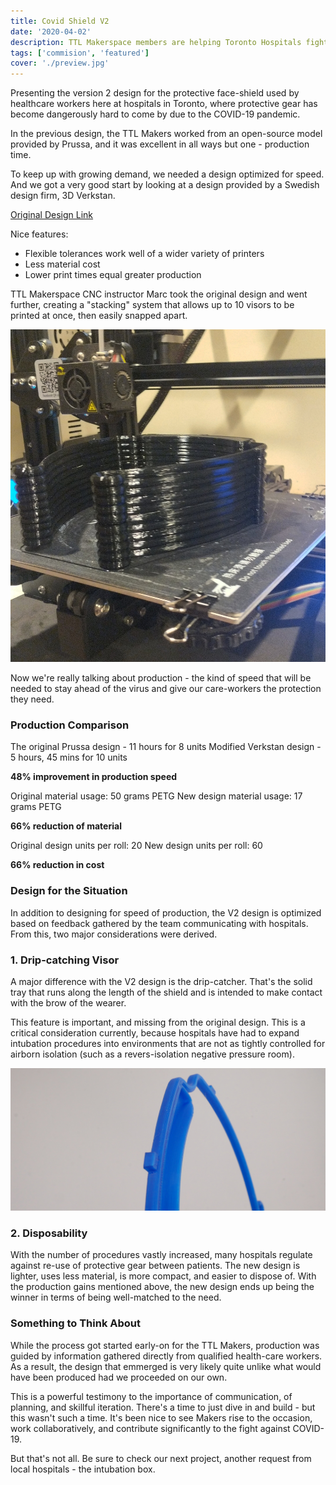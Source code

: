 ```yaml
---
title: Covid Shield V2
date: '2020-04-02'
description: TTL Makerspace members are helping Toronto Hospitals fight COVID-19
tags: ['commision', 'featured']
cover: './preview.jpg'
---
```


Presenting the version 2 design for the protective face-shield used by healthcare workers here at hospitals in Toronto, where protective gear has become dangerously hard to come by due to the COVID-19 pandemic.

In the previous design, the TTL Makers worked from an open-source model provided by Prussa, and it was excellent in all ways but one - production time.

To keep up with growing demand, we needed a design optimized for speed. And we got a very good start by looking at a design provided by a Swedish design firm, 3D Verkstan.

[Original Design Link](https://3dverkstan.se/protective-visor/)

Nice features:

- Flexible tolerances work well of a wider variety of printers
- Less material cost
- Lower print times equal greater production

TTL Makerspace CNC instructor Marc took the original design and went further, creating a "stacking" system that allows up to 10 visors to be printed at once, then easily snapped apart.

![Stacking](./stackingup.jpg)

Now we're really talking about production - the kind of speed that will be needed to stay ahead of the virus and give our care-workers the protection they need.

### Production Comparison

The original Prussa design - 11 hours for 8 units
Modified Verkstan design - 5 hours, 45 mins for 10 units

**48% improvement in production speed**

Original material usage: 50 grams PETG
New design material usage: 17 grams PETG

**66% reduction of material**

Original design units per roll: 20
New design units per roll: 60

**66% reduction in cost**

### Design for the Situation

In addition to designing for speed of production, the V2 design is optimized based on feedback gathered by the team communicating with hospitals. From this, two major considerations were derived.

### 1. Drip-catching Visor

A major difference with the V2 design is the drip-catcher. That's the solid tray that runs along the length of the shield and is intended to make contact with the brow of the wearer.

This feature is important, and missing from the original design. This is a critical consideration currently, because hospitals have had to expand intubation procedures into environments that are not as tightly controlled for airborn isolation (such as a revers-isolation negative pressure room).

![Drip Catcher](./drip-catcher.jpg)

### 2. Disposability

With the number of procedures vastly increased, many hospitals regulate against re-use of protective gear between patients. The new design is lighter, uses less material, is more compact, and easier to dispose of. With the production gains mentioned above, the new design ends up being the winner in terms of being well-matched to the need.

### Something to Think About

While the process got started early-on for the TTL Makers, production was guided by information gathered directly from qualified health-care workers. As a result, the design that emmerged is very likely quite unlike what would have been produced had we proceeded on our own.

This is a powerful testimony to the importance of communication, of planning, and skillful iteration. There's a time to just dive in and build - but this wasn't such a time. It's been nice to see Makers rise to the occasion, work collaboratively, and contribute significantly to the fight against COVID-19.

But that's not all. Be sure to check our next project, another request from local hospitals - the intubation box.
